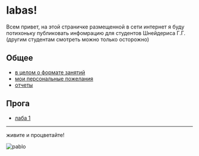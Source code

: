 # labas!
Всем привет, на этой страничке размещенной в сети интернет я буду потихоньку публиковать инфомрацию для студентов Шнейдериса Г.Г. (другим студентам смотреть можно только осторожно)

## Общее
- [в целом о формате занятий](common/format.md)
- [мои персональные пожелания](common/preferences.md)
- [отчеты](common/reports.md)
## Прога
- [лаба 1](programming/lab1)
---
живите и процветайте!

![pablo](images/narcos_OK.gif)
